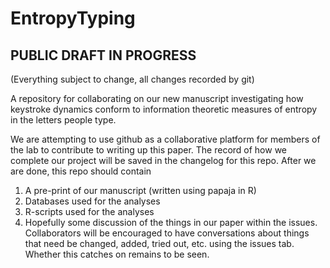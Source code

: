 # EntropyTyping

## PUBLIC DRAFT IN PROGRESS
(Everything subject to change, all changes recorded by git)

A repository for collaborating on our new manuscript investigating how keystroke dynamics conform to information theoretic measures of entropy in the letters people type.

We are attempting to use github as a collaborative platform for members of the lab to contribute to writing up this paper. The record of how we complete our project will be saved in the changelog for this repo. After we are done, this repo should contain

1. A pre-print of our manuscript (written using papaja in R)
2. Databases used for the analyses
3. R-scripts used for the analyses
4. Hopefully some discussion of the things in our paper within the issues. Collaborators will be encouraged to have conversations about things that need be changed, added, tried out, etc. using the issues tab. Whether this catches on remains to be seen.
